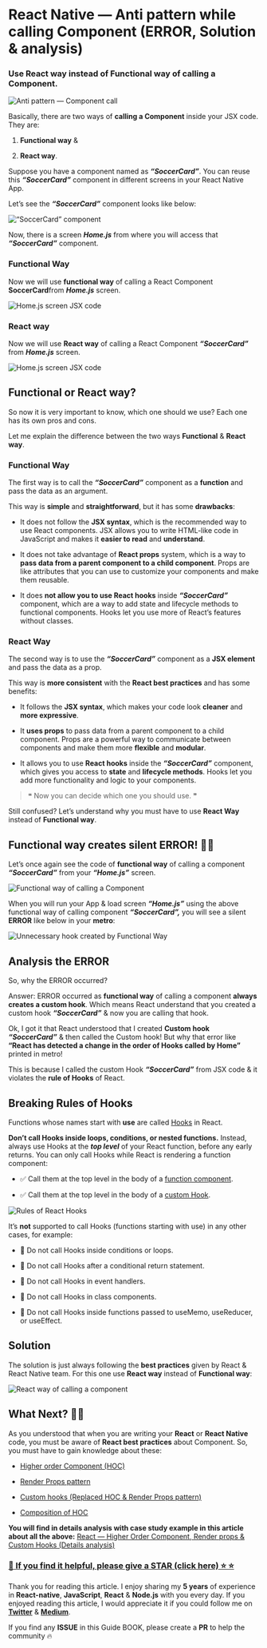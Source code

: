 # React Native — Anti pattern while calling Component (ERROR, Solution & analysis)

### Use React way instead of Functional way of calling a Component.

![Anti pattern — Component call](https://cdn-images-1.medium.com/max/5760/1*GkNTI-i2UuOPL918t_eENw.png)

Basically, there are two ways of **calling a Component** inside your JSX code. They are:

1.  **Functional way** &

2.  **React way**.

Suppose you have a component named as **_“SoccerCard”_**. You can reuse this **_“SoccerCard”_** component in different screens in your React Native App.

Let’s see the **_“SoccerCard”_** component looks like below:

![***“SoccerCard”*** component](https://cdn-images-1.medium.com/max/2356/1*oOqFxVX8OI6zNm7RR1TvuQ.png)

Now, there is a screen **_Home.js_** from where you will access that **_“SoccerCard”_** component.

### Functional Way

Now we will use **functional way** of calling a React Component **SoccerCard**from **_Home.js_** screen.

![Home.js screen JSX code](https://cdn-images-1.medium.com/max/2140/1*UjooZcJLG4JPBK8c1p2xuw.png)

### React way

Now we will use **React way** of calling a React Component **_“SoccerCard”_** from **_Home.js_** screen.

![***Home.js screen JSX code***](https://cdn-images-1.medium.com/max/2444/1*60dWF0K_E0ZB1-SGXHmuVQ.png)

## Functional or React way?

So now it is very important to know, which one should we use? Each one has its own pros and cons.

Let me explain the difference between the two ways **Functional** & **React way**.

### Functional Way

The first way is to call the **_“SoccerCard”_** component as a **function** and pass the data as an argument.

This way is **simple** and **straightforward**, but it has some **drawbacks**:

- It does not follow the **JSX syntax**, which is the recommended way to use React components. JSX allows you to write HTML-like code in JavaScript and makes it **easier to read** and **understand**.

- It does not take advantage of **React props** system, which is a way to **pass data from a parent component to a child component**. Props are like attributes that you can use to customize your components and make them reusable.

- It does **not allow you to use React hooks** inside **_“SoccerCard”_** component, which are a way to add state and lifecycle methods to functional components. Hooks let you use more of React’s features without classes.

### React Way

The second way is to use the **_“SoccerCard”_** component as a **JSX element** and pass the data as a prop.

This way is **more consistent** with the **React best practices** and has some benefits:

- It follows the **JSX syntax**, which makes your code look **cleaner** and **more expressive**.

- It **uses props** to pass data from a parent component to a child component. Props are a powerful way to communicate between components and make them more **flexible** and **modular**.

- It allows you to use **React hooks** inside the **_“SoccerCard”_** component, which gives you access to **state** and **lifecycle methods**. Hooks let you add more functionality and logic to your components.

> ❝ Now you can decide which one you should use. ❞

Still confused? Let’s understand why you must have to use **React Way** instead of **Functional way**.

## Functional way creates silent ERROR! 🙇‍♂️

Let’s once again see the code of **functional way** of calling a component **_“SoccerCard”_** from your **_“Home.js”_** screen.

![***Functional way of calling a Component***](https://cdn-images-1.medium.com/max/2140/1*UjooZcJLG4JPBK8c1p2xuw.png)

When you will run your App & load screen **_“Home.js”_** using the above functional way of calling component **_“SoccerCard”,_** you will see a silent **ERROR** like below in your **metro**:

![Unnecessary hook created by Functional Way](https://cdn-images-1.medium.com/max/3264/1*xnq5qXzijZ2JJtjCJoRKcQ.png)

## Analysis the ERROR

So, why the ERROR occurred?

Answer: ERROR occurred as **functional way** of calling a component **always creates a custom hook**. Which means React understand that you created a custom hook **_“SoccerCard”_** & now you are calling that hook.

Ok, I got it that React understood that I created **Custom hook _“SoccerCard”_** & then called the Custom hook! But why that error like **“React has detected a change in the order of Hooks called by Home”** printed in metro!

This is because I called the custom Hook **_“SoccerCard”_** from JSX code & it violates the **rule of Hooks** of React.

## Breaking Rules of Hooks

Functions whose names start with **use** are called [Hooks](https://react.dev/reference/react) in React.

**Don’t call Hooks inside loops, conditions, or nested functions.** Instead, always use Hooks at the **_top level_** of your React function, before any early returns. You can only call Hooks while React is rendering a function component:

- ✅ Call them at the top level in the body of a [function component](https://react.dev/learn/your-first-component).

- ✅ Call them at the top level in the body of a [custom Hook](https://react.dev/learn/reusing-logic-with-custom-hooks).

![Rules of React Hooks](https://cdn-images-1.medium.com/max/2452/1*WJsMZpJMNMnyAnHP3tiF7Q.png)

It’s **not** supported to call Hooks (functions starting with use) in any other cases, for example:

- 🔴 Do not call Hooks inside conditions or loops.

- 🔴 Do not call Hooks after a conditional return statement.

- 🔴 Do not call Hooks in event handlers.

- 🔴 Do not call Hooks in class components.

- 🔴 Do not call Hooks inside functions passed to useMemo, useReducer, or useEffect.

## Solution

The solution is just always following the **best practices** given by React & React Native team. For this one use **React way** instead of **Functional way**:

![**React way** of calling a component](https://cdn-images-1.medium.com/max/2444/1*60dWF0K_E0ZB1-SGXHmuVQ.png)

## What Next? 💁‍♂️

As you understood that when you are writing your **React** or **React Native** code, you must be aware of **React best practices** about Component. So, you must have to gain knowledge about these:

- [Higher order Component (HOC)](https://medium.com/@anisurrahmanbup/react-higher-order-component-custom-hooks-details-analysis-6a471befd60b)

- [Render Props pattern](https://medium.com/@anisurrahmanbup/react-higher-order-component-custom-hooks-details-analysis-6a471befd60b)

- [Custom hooks (Replaced HOC & Render Props pattern)](https://medium.com/@anisurrahmanbup/react-higher-order-component-custom-hooks-details-analysis-6a471befd60b)

- [Composition of HOC](https://medium.com/@anisurrahmanbup/react-higher-order-component-custom-hooks-details-analysis-6a471befd60b)

**You will find in details analysis with case study example in this article about all the above:** [React — Higher Order Component, Render props & Custom Hooks (Details analysis)](https://medium.com/@anisurrahmanbup/react-higher-order-component-custom-hooks-details-analysis-6a471befd60b)

### [🙏 If you find it helpful, please give a STAR (click here) ️⭐️ ⭐️](https://github.com/anisurrahman072/React-Native-Advanced-Guide)

Thank you for reading this article. I enjoy sharing my **5 years** of experience in **React-native**, **JavaScript**, **React** & **Node.js** with you every day. If you enjoyed reading this article, I would appreciate it if you could follow me on [**Twitter**](https://twitter.com/anis_RNCore) & [**Medium**](https://medium.com/@anisurrahmanbup).

If you find any **ISSUE** in this Guide BOOK, please create a **PR** to help the community 🔥
